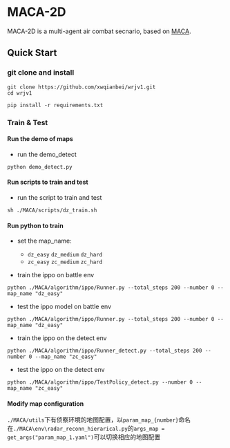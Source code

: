 # MACA-2D

MACA-2D is a multi-agent air combat secnario, based on [MACA](https://github.com/CETC-TFAI/MaCA).

## Quick Start

### git clone and install

```shell
git clone https://github.com/xwqianbei/wrjv1.git
cd wrjv1
```

```shell
pip install -r requirements.txt
```

### Train & Test

#### Run the demo of maps
- run the demo_detect
```shell
python demo_detect.py
```


#### Run scripts to train and test
- run the script to train and test
```shell
sh ./MACA/scripts/dz_train.sh
```

#### Run python to train

- set the map_name:
  - `dz_easy` `dz_medium` `dz_hard`
  - `zc_easy` `zc_medium` `zc_hard`

- train the ippo on battle env
```shell
python ./MACA/algorithm/ippo/Runner.py --total_steps 200 --number 0 --map_name "dz_easy"
```


- test the ippo model on battle env
```shell
python ./MACA/algorithm/ippo/Runner.py --total_steps 200 --number 0 --map_name "dz_easy"
```

- train the ippo on the detect env
```shell
python ./MACA/algorithm/ippo/Runner_detect.py --total_steps 200 --number 0 --map_name "zc_easy"
```

- test the ippo on the detect env
```shell
python ./MACA/algorithm/ippo/TestPolicy_detect.py --number 0 --map_name "zc_easy"
```

#### Modify map configuration
`./MACA/utils`下有侦察环境的地图配置，以`param_map_{number}`命名
在`./MACA\env\radar_reconn_hierarical.py`的`args_map = get_args("param_map_1.yaml")`可以切换相应的地图配置

